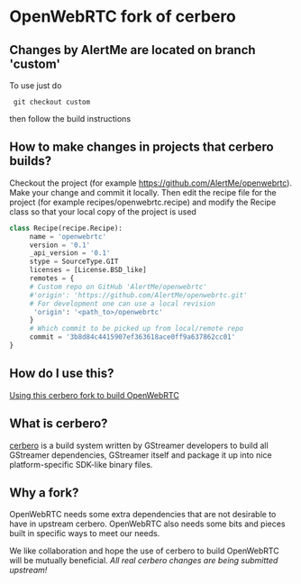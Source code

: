 # OpenWebRTC fork of cerbero

## Changes by AlertMe are located on branch 'custom'

To use just do

     git checkout custom
     
then follow the build instructions
     
## How to make changes in projects that cerbero builds?

Checkout the project (for example https://github.com/AlertMe/openwebrtc).
Make your change and commit it locally.
Then edit the recipe file for the project (for example recipes/openwebrtc.recipe) and modify the Recipe class so that your local copy of the project is used

```python
class Recipe(recipe.Recipe):
     name = 'openwebrtc'
     version = '0.1'
     _api_version = '0.1'
     stype = SourceType.GIT
     licenses = [License.BSD_like]
     remotes = {
     # Custom repo on GitHub 'AlertMe/openwebrtc'
     #'origin': 'https://github.com/AlertMe/openwebrtc.git'
     # For development one can use a local revision
      'origin': '<path_to>/openwebrtc'
     }
     # Which commit to be picked up from local/remote repo
     commit = '3b8d84c4415907ef363618ace0ff9a637862cc01'
}
```

## How do I use this?

[Using this cerbero fork to build OpenWebRTC](https://github.com/EricssonResearch/openwebrtc/wiki/Building-OpenWebRTC)

## What is cerbero?

[cerbero](http://cgit.freedesktop.org/gstreamer/cerbero/) is a build system
written by GStreamer developers to build all GStreamer dependencies, GStreamer
itself and package it up into nice platform-specific SDK-like binary files.

## Why a fork?

OpenWebRTC needs some extra dependencies that are not desirable to have in
upstream cerbero. OpenWebRTC also needs some bits and pieces built in specific
ways to meet our needs.

We like collaboration and hope the use of cerbero to build OpenWebRTC will be
mutually beneficial. *All real cerbero changes are being submitted upstream!*
